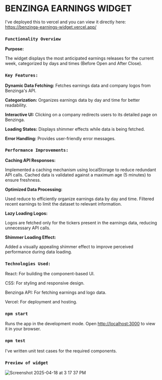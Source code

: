 # BENZINGA EARNINGS WIDGET

I've deployed this to vercel and you can view it directly here: https://benzinga-earnings-widget.vercel.app/

### `Functionality Overview`

**Purpose:**

The widget displays the most anticipated earnings releases for the current week, categorized by days and times (Before Open and After Close).

### `Key Features:`

**Dynamic Data Fetching:** Fetches earnings data and company logos from Benzinga's API.

**Categorization:** Organizes earnings data by day and time for better readability.

**Interactive UI:** Clicking on a company redirects users to its detailed page on Benzinga.

**Loading States:** Displays shimmer effects while data is being fetched.

**Error Handling:** Provides user-friendly error messages.


### `Performance Improvements:`

**Caching API Responses:**

Implemented a caching mechanism using localStorage to reduce redundant API calls. Cached data is validated against a maximum age (5 minutes) to ensure freshness.

**Optimized Data Processing:**

Used reduce to efficiently organize earnings data by day and time. Filtered recent earnings to limit the dataset to relevant information.

**Lazy Loading Logos:**

Logos are fetched only for the tickers present in the earnings data, reducing unnecessary API calls.

**Shimmer Loading Effect:**

Added a visually appealing shimmer effect to improve perceived performance during data loading.

### `Technologies Used:`
React: For building the component-based UI.

CSS: For styling and responsive design.

Benzinga API: For fetching earnings and logo data.

Vercel: For deployment and hosting.

### `npm start`

Runs the app in the development mode.
Open [http://localhost:3000](http://localhost:3000) to view it in your browser.

### `npm test`

I've written unit test cases for the required components.

### `Preview of widget`

![Screenshot 2025-04-18 at 3 17 37 PM](https://github.com/user-attachments/assets/df47a83a-7790-4091-a043-02fcb453e748)



